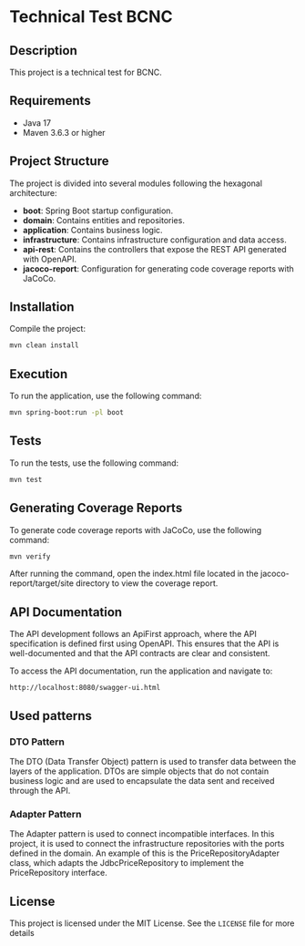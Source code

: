 # Technical Test BCNC

## Description

This project is a technical test for BCNC.

## Requirements

- Java 17
- Maven 3.6.3 or higher

## Project Structure

The project is divided into several modules following the hexagonal architecture:

- **boot**: Spring Boot startup configuration.
- **domain**: Contains entities and repositories.
- **application**: Contains business logic.
- **infrastructure**: Contains infrastructure configuration and data access.
- **api-rest**: Contains the controllers that expose the REST API generated with OpenAPI.
- **jacoco-report**: Configuration for generating code coverage reports with JaCoCo.

## Installation

Compile the project:
 ```bash
 mvn clean install
 ```

## Execution

To run the application, use the following command:
```bash
mvn spring-boot:run -pl boot
```

## Tests

To run the tests, use the following command:
```bash
mvn test
```

## Generating Coverage Reports

To generate code coverage reports with JaCoCo, use the following command:
```bash
mvn verify
```
After running the command, open the index.html file located in the jacoco-report/target/site directory to view the coverage report.

## API Documentation

The API development follows an ApiFirst approach, where the API specification is defined first using OpenAPI. This ensures that the API is well-documented and that the API contracts are clear and consistent.

To access the API documentation, run the application and navigate to:
```
http://localhost:8080/swagger-ui.html
```
## Used patterns

### DTO Pattern

The DTO (Data Transfer Object) pattern is used to transfer data between the layers of the application. DTOs are simple objects that do not contain business logic and are used to encapsulate the data sent and received through the API.

### Adapter Pattern

The Adapter pattern is used to connect incompatible interfaces. In this project, it is used to connect the infrastructure repositories with the ports defined in the domain. An example of this is the PriceRepositoryAdapter class, which adapts the JdbcPriceRepository to implement the PriceRepository interface.

## License

This project is licensed under the MIT License. See the `LICENSE` file for more details
